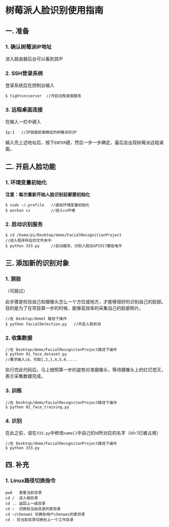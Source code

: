 # 树莓派人脸识别使用指南

## 一. 准备

### 1. 确认树莓派IP地址

进入路由器后台可以看到其IP

### 2. SSH登录系统

登录系统后在控制台输入

~~~
$ tightvncserver  //开启远程桌面服务
~~~

### 3. 远程桌面连接

在输入一栏中键入

~~~
Ip:1   //IP就是前面确定的树莓派的IP
~~~

输入完上述地址后，按下`ENTER`键，然后一步一步确定，最后会出现树莓派远程桌面。

## 二. 开启人脸功能

### 1. 环境变量初始化

**注意：每次重新开始人脸识别前都要初始化**

~~~
$ sudo ~/.profile   //虚拟环境变量初始化
$ workon cv         //进入cv环境
~~~

### 2. 启动识别服务

~~~
$ cd /home/pi/Desktop/demo/FacialRecognitionProject
//进入程序所在的文件夹中
$ python 333.py     //启动服务，识别人脸后GPIO17置低电平
~~~



 ## 三. 添加新的识别对象

### 1. 测验

（可跳过）

此步骤是检验自己和摄像头怎么一个方位或地方，才能够很好的识别自己的脸部。目的是为了在项目第一步的时候，能够高效率的采集自己的脸部照片。

~~~
//在 Desktop/demot 路径下操作
$ python facialDetection.py   //开启人脸检测
~~~

### 2. 收集数据

~~~
//在 Desktop/demo/FacialRecognitonProject路径下操作
$ python 01_face_dataset.py
//要求输入id，可取1,2,3,4,5,6.....
~~~

执行完此代码后，马上按照第一步的姿势对准摄像头，等待摄像头上的红灯熄灭，表示采集数据完成。

### 3. 训练

~~~
//在 Desktop/demo/FacialRecognitonProject路径下操作
$ python 02_face_training.py
~~~

### 4. 识别

在此之前，请在`333.py`中修改`name[]`中自己的id所对应的名字（id=1已被占用）

~~~
//在 Desktop/demo/FacialRecognitonProject路径下操作
$ python 333.py
~~~

## 四. 补充

### 1. Linux路径切换指令

~~~
pwd   查看当前目录
cd /  进入根目录
cd .. 返回上一级目录 
cd ~  切换到当前目录的家目录 
cd ~/chenwei 切换到用户chenwei的家目录
cd - 将当前目录切换到上一个工作目录
~~~


